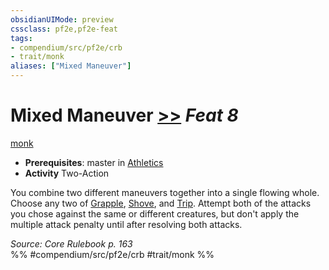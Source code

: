 ```yaml
---
obsidianUIMode: preview
cssclass: pf2e,pf2e-feat
tags:
- compendium/src/pf2e/crb
- trait/monk
aliases: ["Mixed Maneuver"]
---
```

# Mixed Maneuver  [>>](../../rules/core-rulebook/chapter-9-playing-the-game.md#Actions "Two-Action") *Feat 8*  
[monk](../../rules/traits/monk.md)  

- **Prerequisites**: master in [Athletics](../skills.md#Athletics)
- **Activity** Two-Action

You combine two different maneuvers together into a single flowing whole. Choose any two of [Grapple](../../rules/actions/grapple.md), [Shove](../../rules/actions/shove.md), and [Trip](../../rules/actions/trip.md). Attempt both of the attacks you chose against the same or different creatures, but don't apply the multiple attack penalty until after resolving both attacks.

*Source: Core Rulebook p. 163*  
%% #compendium/src/pf2e/crb #trait/monk %%